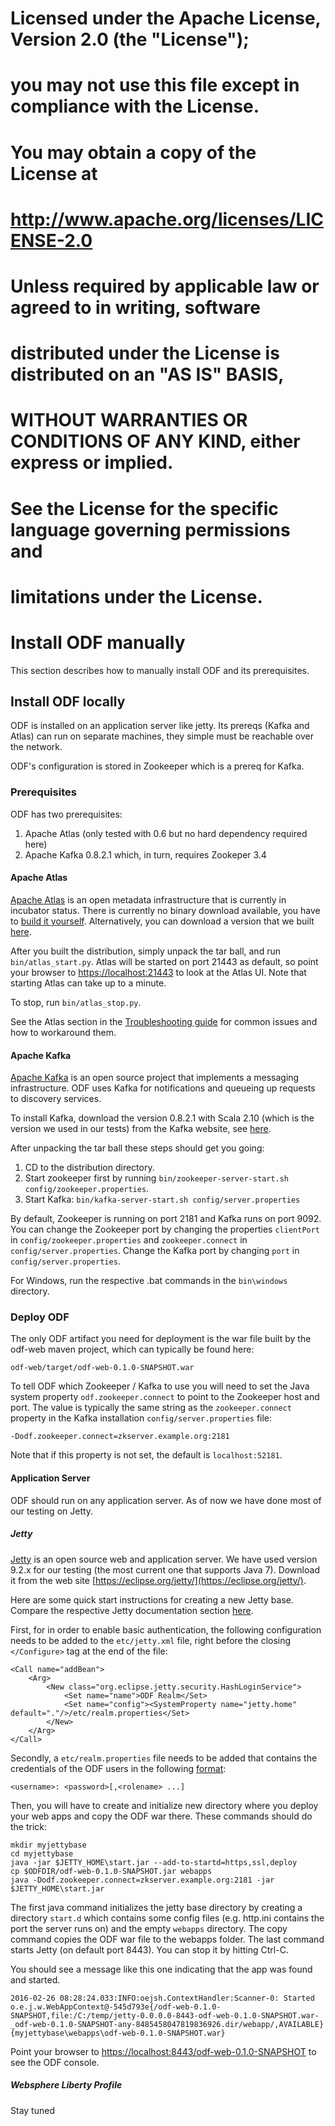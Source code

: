 #
#  Licensed under the Apache License, Version 2.0 (the "License");
#  you may not use this file except in compliance with the License.
#  You may obtain a copy of the License at
#
#    http://www.apache.org/licenses/LICENSE-2.0
#
#  Unless required by applicable law or agreed to in writing, software
#  distributed under the License is distributed on an "AS IS" BASIS,
#  WITHOUT WARRANTIES OR CONDITIONS OF ANY KIND, either express or implied.
#  See the License for the specific language governing permissions and
#  limitations under the License.
#

# Install ODF manually

This section describes how to manually install ODF and its prerequisites.

## Install ODF locally

ODF is installed on an application server like jetty. Its prereqs (Kafka and Atlas)
can run on separate machines, they simple must be reachable over the network.

ODF's configuration is stored in Zookeeper which is a prereq for Kafka.


### Prerequisites

ODF has two prerequisites:

1. Apache Atlas (only tested with 0.6 but no hard dependency required here)
2. Apache Kafka 0.8.2.1 which, in turn, requires Zookeper 3.4

#### Apache Atlas

[Apache Atlas](http://atlas.incubator.apache.org/) is an open
metadata infrastructure that is currently in incubator status.
There is currently no binary download available, you have to [build it yourself](http://atlas.incubator.apache.org/InstallationSteps.html).
Alternatively, you can download a version that we built [here](https://ibm.box.com/shared/static/of1tdea7465iaen8ywt7l1h761j0fplt.zip).

After you built the distribution, simply unpack the tar ball, and run
``bin/atlas_start.py``. Atlas will be started on port 21443 as default, so point
your browser to [https://localhost:21443](https://localhost:21443) to look at the
Atlas UI.
Note that starting Atlas can take up to a minute.

To stop, run ``bin/atlas_stop.py``.

See the Atlas section in the [Troubleshooting guide](troubleshooting.html)
for common issues and how to workaround them.

#### Apache Kafka

[Apache Kafka](http://kafka.apache.org/) is an open source project that implements
a messaging infrastructure. ODF uses Kafka for notifications and queueing up requests to
discovery services.

To install Kafka, download the version 0.8.2.1 with Scala 2.10 (which is the version we used in
our tests) from the Kafka website, see [here](https://www.apache.org/dyn/closer.cgi?path=/kafka/0.8.2.1/kafka_2.10-0.8.2.1.tgz).

After unpacking the tar ball these steps should get you going:

1. CD to the distribution directory.
2. Start zookeeper first by running ``bin/zookeeper-server-start.sh config/zookeeper.properties``.
3. Start Kafka: ``bin/kafka-server-start.sh config/server.properties``

By default, Zookeeper is running on port 2181 and Kafka runs on port 9092. You can change the Zookeeper
port by changing the properties ``clientPort`` in ``config/zookeeper.properties`` and
``zookeeper.connect`` in ``config/server.properties``. Change the Kafka port by changing
``port`` in ``config/server.properties``.

For Windows, run the respective .bat commands in the ``bin\windows`` directory.


### Deploy ODF

The only ODF artifact you need for deployment is the war file built by the odf-web maven project, which can typically
be found here:

	odf-web/target/odf-web-0.1.0-SNAPSHOT.war

To tell ODF which Zookeeper / Kafka to use you will need to set the
Java system property ``odf.zookeeper.connect`` to point
to the Zookeeper host and port. The value is typically the same string as the ``zookeeper.connect`` property
in the Kafka installation ``config/server.properties`` file:

	-Dodf.zookeeper.connect=zkserver.example.org:2181

Note that if this property is not set, the default is ``localhost:52181``.


#### Application Server

ODF should run on any application server. As of now we have done most of our testing on Jetty.

##### Jetty

[Jetty](https://eclipse.org/jetty/) is an open source web and application server.
We have used version 9.2.x for our testing (the most current one that supports Java 7).
Download it from the web site [https://eclipse.org/jetty/](https://eclipse.org/jetty/).

Here are some quick start instructions for creating a new Jetty base. Compare
the respective Jetty documentation section [here](http://www.eclipse.org/jetty/documentation/9.2.10.v20150310/quickstart-running-jetty.html#creating-jetty-base).

First, for in order to enable basic authentication, the following configuration needs to be added to the `etc/jetty.xml` file, right before the closing `</Configure>` tag at the end of the file:

```
<Call name="addBean">
	<Arg>
		<New class="org.eclipse.jetty.security.HashLoginService">
			<Set name="name">ODF Realm</Set>
			<Set name="config"><SystemProperty name="jetty.home" default="."/>/etc/realm.properties</Set>
		</New>
	</Arg>
</Call>
```

Secondly, a `etc/realm.properties` file needs to be added that contains the credentials of the ODF users in the following [format](http://www.eclipse.org/jetty/documentation/9.2.10.v20150310/configuring-security-authentication.html#security-realms):

```
<username>: <password>[,<rolename> ...]
```

Then, you will have to create and initialize new directory where you deploy your web apps and
copy the ODF war there. These commands should do the trick:

	mkdir myjettybase
	cd myjettybase
	java -jar $JETTY_HOME\start.jar --add-to-startd=https,ssl,deploy
	cp $ODFDIR/odf-web-0.1.0-SNAPSHOT.jar webapps
	java -Dodf.zookeeper.connect=zkserver.example.org:2181 -jar $JETTY_HOME\start.jar

The first java command initializes the jetty base directory by creating a directory ``start.d`` which
contains some config files (e.g. http.ini contains the port the server runs on) and the
empty ``webapps`` directory.
The copy command copies the ODF war file to the webapps folder.
The last command starts Jetty (on default port 8443). You can stop it by hitting Ctrl-C.

You should see a message like this one indicating that the app was found and started.

	2016-02-26 08:28:24.033:INFO:oejsh.ContextHandler:Scanner-0: Started o.e.j.w.WebAppContext@-545d793e{/odf-web-0.1.0-SNAPSHOT,file:/C:/temp/jetty-0.0.0.0-8443-odf-web-0.1.0-SNAPSHOT.war-_odf-web-0.1.0-SNAPSHOT-any-8485458047819836926.dir/webapp/,AVAILABLE}{myjettybase\webapps\odf-web-0.1.0-SNAPSHOT.war}

Point your browser to [https://localhost:8443/odf-web-0.1.0-SNAPSHOT](https://localhost:8443/odf-web-0.1.0-SNAPSHOT) to see the ODF console.



##### Websphere Liberty Profile

Stay tuned
